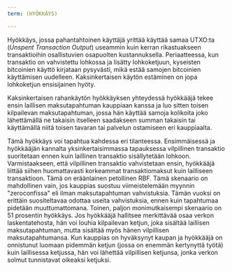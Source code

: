```yaml
---
term: (HYÖKKÄYS)

---
```

Hyökkäys, jossa pahantahtoinen käyttäjä yrittää käyttää samaa UTXO:ta (*Unspent Transaction Output*) useammin kuin kerran rikastuakseen transaktioihin osallistuvien osapuolten kustannuksella. Periaatteessa, kun transaktio on vahvistettu lohkossa ja lisätty lohkoketjuun, kyseisten bitcoinien käyttö kirjataan pysyvästi, mikä estää samojen bitcoinien käyttämisen uudelleen. Kaksinkertaisen käytön estäminen on jopa lohkoketjun ensisijainen hyöty.

Kaksinkertaisen rahankäytön hyökkäyksen yhteydessä hyökkääjä tekee ensin laillisen maksutapahtuman kauppiaan kanssa ja luo sitten toisen kilpailevan maksutapahtuman, jossa hän käyttää samoja kolikoita joko lähettämällä ne takaisin itselleen saadakseen summan takaisin tai käyttämällä niitä toisen tavaran tai palvelun ostamiseen eri kauppiaalta.

Tämä hyökkäys voi tapahtua kahdessa eri tilanteessa. Ensimmäisessä ja hyökkääjän kannalta yksinkertaisimmassa tapauksessa vilpillinen transaktio suoritetaan ennen kuin laillinen transaktio sisällytetään lohkoon. Varmistaakseen, että vilpillinen transaktio vahvistetaan ensin, hyökkääjä liittää siihen huomattavasti korkeammat transaktiomaksut kuin lailliseen transaktioon. Tämä on eräänlainen petollinen RBF. Tämä skenaario on mahdollinen vain, jos kauppias suostuu viimeistelemään myynnin "zeroconfissa" eli ilman maksutapahtuman vahvistuksia. Tämän vuoksi on erittäin suositeltavaa odottaa useita vahvistuksia, ennen kuin tapahtumaa pidetään muuttumattomana. Toinen, paljon monimutkaisempi skenaario on 51 prosentin hyökkäys. Jos hyökkääjä hallitsee merkittävää osaa verkon laskentatehosta, hän voi louhia kilpailevan ketjun, joka sisältää laillisen maksutapahtuman, mutta sisältää myös hänen vilpillisen maksutapahtumansa. Kun kauppias on hyväksynyt kaupan ja hyökkääjä on onnistunut luomaan pidemmän ketjun (jossa on enemmän kertynyttä työtä) kuin laillisessa ketjussa, hän voi lähettää vilpillisen ketjunsa, jonka verkon solmut tunnistavat oikeaksi ketjuksi.